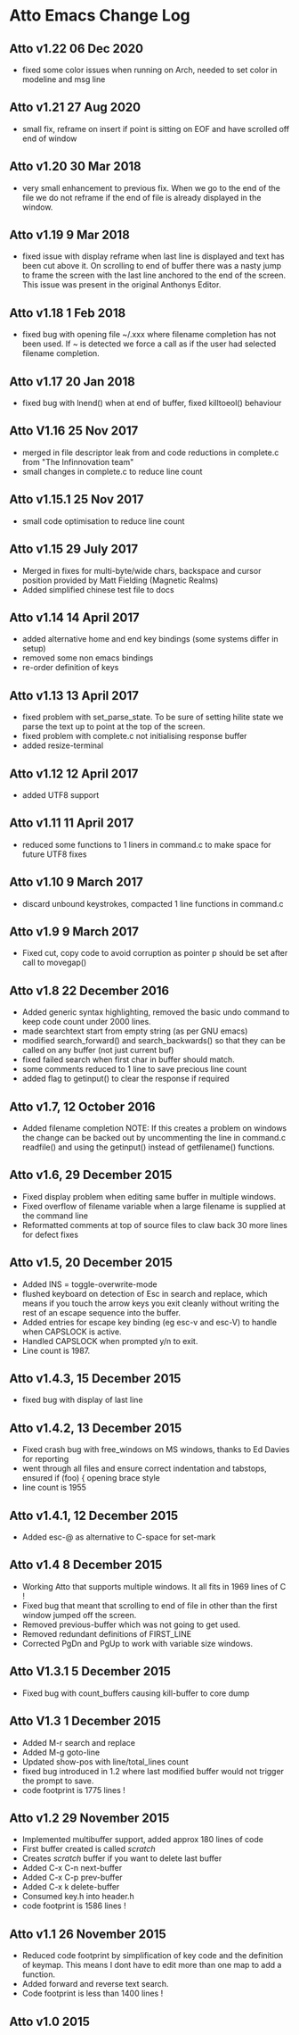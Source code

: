 # Atto Emacs Change Log

## Atto v1.22 06 Dec 2020
* fixed some color issues when running on Arch, needed to set color in modeline and msg line

## Atto v1.21 27 Aug 2020
* small fix, reframe on insert if point is sitting on EOF and have scrolled off end of window

## Atto v1.20 30 Mar 2018
* very small enhancement to previous fix.  When we go to the end of the file we do not reframe if the end of file is already displayed in the window.

## Atto v1.19 9 Mar 2018
* fixed issue with display reframe when last line is displayed and text has been cut above it. On scrolling to end of buffer there was a nasty jump to frame the screen with the last line anchored to the end of the screen. This issue was present in the original Anthonys Editor.

## Atto v1.18 1 Feb 2018
* fixed bug with opening file ~/.xxx where filename completion has not been used. If ~ is detected we force a call as if the user had selected filename completion.

## Atto v1.17 20 Jan 2018
* fixed bug with lnend() when at end of buffer, fixed killtoeol() behaviour

## Atto V1.16 25 Nov 2017
* merged in file descriptor leak from and code reductions in complete.c from "The Infinnovation team"
* small changes in complete.c to reduce line count

## Atto v1.15.1 25 Nov 2017
* small code optimisation to reduce line count

## Atto v1.15 29 July 2017
* Merged in fixes for multi-byte/wide chars, backspace and cursor position provided by Matt Fielding (Magnetic Realms)
* Added simplified chinese test file to docs

## Atto v1.14 14 April 2017
* added alternative home and end key bindings (some systems differ in setup)
* removed some non emacs bindings 
* re-order definition of keys

## Atto v1.13 13 April 2017
* fixed problem with set_parse_state.  To be sure of setting hilite state we parse the text up to point at the top of the screen.
* fixed problem with complete.c not initialising response buffer
* added resize-terminal

## Atto v1.12 12 April 2017
* added UTF8 support

## Atto v1.11 11 April 2017
* reduced some functions to 1 liners in command.c to make space for future UTF8 fixes

## Atto v1.10 9 March 2017
* discard unbound keystrokes, compacted 1 line functions in command.c

## Atto v1.9 9 March 2017
* Fixed cut, copy code to avoid corruption as pointer p should be set after call to movegap()

## Atto v1.8 22 December 2016
* Added generic syntax highlighting, removed the basic undo command to keep code count under 2000 lines.
* made searchtext start from empty string (as per GNU emacs)
* modified search_forward() and search_backwards() so that they can be called on any buffer (not just current buf)
* fixed failed search when first char in buffer should match.
* some comments reduced to 1 line to save precious line count
* added flag to getinput() to clear the response if required

## Atto v1.7,  12 October 2016
* Added filename completion
NOTE: If this creates a problem on windows the change can be backed out by uncommenting the line in command.c readfile() and using the getinput() instead of getfilename() functions.

## Atto v1.6,  29 December 2015
* Fixed display problem when editing same buffer in multiple windows.
* Fixed overflow of filename variable when a large filename is supplied at the command line
* Reformatted comments at top of source files to claw back 30 more lines for defect fixes

## Atto v1.5,  20 December 2015
* Added INS = toggle-overwrite-mode
* flushed keyboard on detection of Esc in search and replace, which means if you touch the arrow keys you exit cleanly without writing the rest of an escape sequence into the buffer.
* Added entries for escape key binding (eg esc-v and esc-V) to handle when CAPSLOCK is active.
* Handled CAPSLOCK when prompted y/n to exit.
* Line count is 1987.

## Atto v1.4.3, 15 December 2015
* fixed bug with display of last line

## Atto v1.4.2, 13 December 2015
* Fixed crash bug with free_windows on MS windows, thanks to Ed Davies for reporting
* went through all files and ensure correct indentation and tabstops, ensured if (foo) { opening brace style
* line count is 1955

## Atto v1.4.1, 12 December 2015
* Added esc-@ as alternative to C-space for set-mark

## Atto v1.4 8 December 2015
* Working Atto that supports multiple windows. It all fits in 1969 lines of C !
* Fixed bug that meant that scrolling to end of file in other than the first window jumped off the screen.
* Removed previous-buffer which was not going to get used.
* Removed redundant definitions of FIRST_LINE
* Corrected PgDn and PgUp to work with variable size windows.

## Atto V1.3.1 5 December 2015
* Fixed bug with count_buffers causing kill-buffer to core dump

## Atto V1.3 1 December 2015
* Added M-r search and replace
* Added M-g goto-line
* Updated show-pos with line/total_lines count
* fixed bug introduced in 1.2 where last modified buffer would not trigger the prompt to save.
* code footprint is 1775 lines !

## Atto v1.2 29 November 2015
* Implemented multibuffer support, added approx 180 lines of code
* First buffer created is called *scratch*
* Creates *scratch* buffer if you want to delete last buffer
* Added C-x C-n next-buffer
* Added C-x C-p prev-buffer
* Added C-x k   delete-buffer
* Consumed key.h into header.h
* code footprint is 1586 lines !

## Atto v1.1 26 November 2015
* Reduced code footprint by simplification of key code and the definition of keymap. This means I dont have to edit more than one map to add a function.
* Added forward and reverse text search.
* Code footprint is less than 1400 lines !

## Atto v1.0 2015

